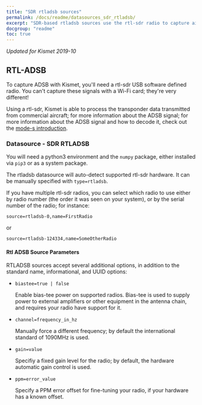 ```yaml
---
title: "SDR rtladsb sources"
permalink: /docs/readme/datasources_sdr_rtladsb/
excerpt: "SDR-based rtladsb sources use the rtl-sdr radio to capture airplane ADSB/Mode-S location and telemetry packets."
docgroup: "readme"
toc: true
---
```


*Updated for Kismet 2019-10*

## RTL-ADSB

To capture ADSB with Kismet, you'll need a rtl-sdr USB software defined radio.  You can't capture these signals with a Wi-Fi card; they're very different!

Using a rtl-sdr, Kismet is able to process the transponder data transmitted from commercial aircraft; for more information about the ADSB signal; for more information about the ADSB signal and how to decode it, check out the [mode-s introduction](https://mode-s.org/decode/adsb/introduction.html).

### Datasource - SDR RTLADSB

You will need a python3 environment and the `numpy` package, either installed via `pip3` or as a system package.

The rtladsb datasource will auto-detect supported rtl-sdr hardware.  It can be manually specified with `type=rtladsb`.

If you have multiple rtl-sdr radios, you can select which radio to use either by radio number (the order it was seen on your system), or by the serial number of the radio; for instance:

```
source=rtladsb-0,name=FirstRadio
```

or

```
source=rtladsb-124334,name=SomeOtherRadio
```

#### Rtl ADSB Source Parameters
RTLADSB sources accept several additional options, in addition to the standard name, informational, and UUID options:

* `biastee=true | false`

    Enable bias-tee power on supported radios.  Bias-tee is used to supply power to external amplifiers or other equipment in the antenna chain, and requires your radio have support for it.

* `channel=frequency_in_hz`

    Manually force a different frequency; by default the international standard of 1090MHz is used.

* `gain=value`

    Specifiy a fixed gain level for the radio; by default, the hardware automatic gain control is used.

* `ppm=error_value`

    Specify a PPM error offset for fine-tuning your radio, if your hardware has a known offset.

